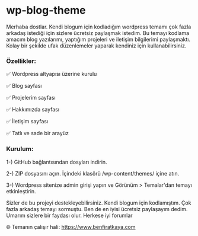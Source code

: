 # wp-blog-theme
Merhaba dostlar. Kendi blogum için kodladığım wordpress temamı çok fazla arkadaş istediği için sizlere ücretsiz paylaşmak istedim. Bu temayı kodlama amacım blog yazılarımı, yaptığım projeleri ve iletişim bilgilerimi paylaşmaktı. Kolay bir şekilde ufak düzenlemeler yaparak kendiniz için kullanabilirsiniz.


### Özellikler:
✅ Wordpress altyapısı üzerine kurulu

✅ Blog sayfası 

✅ Projelerim sayfası

✅ Hakkımızda sayfası

✅ İletişim sayfası

✅ Tatlı ve sade bir arayüz

### Kurulum:

1-) GitHub bağlantısından dosyları indirin.

2-) ZIP dosyasını açın. İçindeki klasörü /wp-content/themes/ içine atın.

3-) Wordpress sitenize admin girişi yapın ve Görünüm > Temalar'dan temayı etkinleştirin.


Sizler de bu projeyi destekleyebilirsiniz. Kendi blogum için kodlamıştım. Çok fazla arkadaş temayı sormuştu. Ben de en iyisi ücretsiz paylaşayım dedim. Umarım sizlere bir faydası olur. Herkese iyi forumlar 


🌐 Temanın çalışır hali: https://www.benfiratkaya.com
